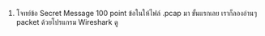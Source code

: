 1. โจทย์ข้อ Secret Message 100 point ข้อในให้ไฟล์ .pcap มา ขั้นแรกเลย เราก็ลองอ่านๆ packet ด้วยโปรแกรม Wireshark ดู


